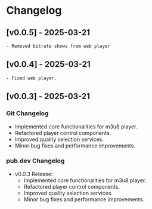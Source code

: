 # Changelog

## [v0.0.5] - 2025-03-21

    - Removed bitrate shows from web player

## [v0.0.4] - 2025-03-21

    - Fixed web player.

## [v0.0.3] - 2025-03-21

### Git Changelog
- Implemented core functionalities for m3u8 player.
- Refactored player control components.
- Improved quality selection services.
- Minor bug fixes and performance improvements.

### pub.dev Changelog
- v0.0.3 Release:
    - Implemented core functionalities for m3u8 player.
    - Refactored player control components.
    - Improved quality selection services.
    - Minor bug fixes and performance improvements.
